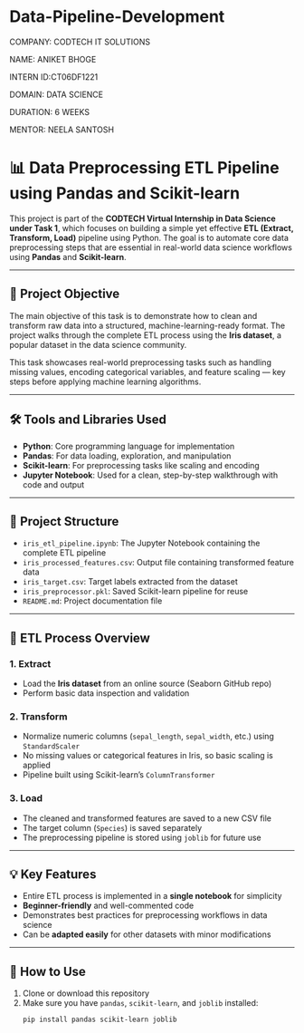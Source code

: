 # Data-Pipeline-Development

COMPANY: CODTECH IT SOLUTIONS

NAME: ANIKET BHOGE

INTERN ID:CT06DF1221

DOMAIN: DATA SCIENCE

DURATION: 6 WEEKS

MENTOR: NEELA SANTOSH
# 📊 Data Preprocessing ETL Pipeline using Pandas and Scikit-learn

This project is part of the **CODTECH Virtual Internship in Data Science under Task 1**, which focuses on building a simple yet effective **ETL (Extract, Transform, Load)** pipeline using Python. The goal is to automate core data preprocessing steps that are essential in real-world data science workflows using **Pandas** and **Scikit-learn**.

---

## 🚀 Project Objective

The main objective of this task is to demonstrate how to clean and transform raw data into a structured, machine-learning-ready format. The project walks through the complete ETL process using the **Iris dataset**, a popular dataset in the data science community.

This task showcases real-world preprocessing tasks such as handling missing values, encoding categorical variables, and feature scaling — key steps before applying machine learning algorithms.

---

## 🛠 Tools and Libraries Used

- **Python**: Core programming language for implementation
- **Pandas**: For data loading, exploration, and manipulation
- **Scikit-learn**: For preprocessing tasks like scaling and encoding
- **Jupyter Notebook**: Used for a clean, step-by-step walkthrough with code and output

---

## 📂 Project Structure

- `iris_etl_pipeline.ipynb`: The Jupyter Notebook containing the complete ETL pipeline
- `iris_processed_features.csv`: Output file containing transformed feature data
- `iris_target.csv`: Target labels extracted from the dataset
- `iris_preprocessor.pkl`: Saved Scikit-learn pipeline for reuse
- `README.md`: Project documentation file

---

## 🔄 ETL Process Overview

### 1. Extract
- Load the **Iris dataset** from an online source (Seaborn GitHub repo)
- Perform basic data inspection and validation

### 2. Transform
- Normalize numeric columns (`sepal_length`, `sepal_width`, etc.) using `StandardScaler`
- No missing values or categorical features in Iris, so basic scaling is applied
- Pipeline built using Scikit-learn’s `ColumnTransformer`

### 3. Load
- The cleaned and transformed features are saved to a new CSV file
- The target column (`Species`) is saved separately
- The preprocessing pipeline is stored using `joblib` for future use

---

## 💡 Key Features

- Entire ETL process is implemented in a **single notebook** for simplicity
- **Beginner-friendly** and well-commented code
- Demonstrates best practices for preprocessing workflows in data science
- Can be **adapted easily** for other datasets with minor modifications

---

## 📌 How to Use

1. Clone or download this repository
2. Make sure you have `pandas`, `scikit-learn`, and `joblib` installed:
   ```bash
   pip install pandas scikit-learn joblib


